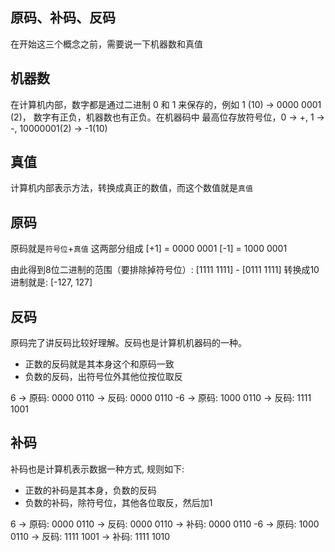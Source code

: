 ## 原码、补码、反码

在开始这三个概念之前，需要说一下机器数和真值

## 机器数

在计算机内部，数字都是通过二进制 0 和 1 来保存的，例如 1 (10) -> 0000 0001 (2)， 数字有正负，机器数也有正负。在机器码中
最高位存放符号位，0 -> +, 1 -> -, 10000001(2) -> -1(10)

## 真值

计算机内部表示方法，转换成真正的数值，而这个数值就是`真值`

## 原码

原码就是`符号位`+`真值` 这两部分组成
[+1] = 0000 0001
[-1] = 1000 0001

由此得到8位二进制的范围（要排除掉符号位）:
[1111 1111] - [0111 1111] 转换成10进制就是: [-127, 127]

## 反码

原码完了讲反码比较好理解。反码也是计算机机器码的一种。

- 正数的反码就是其本身这个和原码一致
- 负数的反码，出符号位外其他位按位取反

6 -> 原码: 0000 0110 -> 反码: 0000 0110
-6 -> 原码: 1000 0110 -> 反码: 1111 1001


## 补码

补码也是计算机表示数据一种方式, 规则如下:

- 正数的补码是其本身，负数的反码
- 负数的补码，除符号位，其他各位取反，然后加1


6 -> 原码: 0000 0110 -> 反码: 0000 0110 -> 补码: 0000 0110
-6 -> 原码: 1000 0110 -> 反码: 1111 1001 -> 补码: 1111 1010
